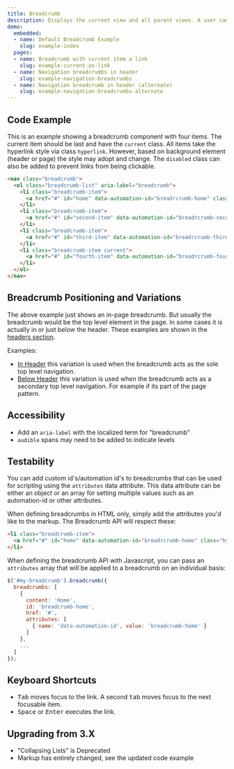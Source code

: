 ```yaml
---
title: Breadcrumb
description: Displays the current view and all parent views. A user can navigate between views. Best for presenting hierarchical paths in a system.
demo:
  embedded:
  - name: Default Breadcrumb Example
    slug: example-index
  pages:
  - name: Breadcrumb with current item a link
    slug: example-current-as-link
  - name: Navigation breadcrumbs in header
    slug: example-navigation-breadcrumbs
  - name: Navigation breadcrumb in header (alternate)
    slug: example-navigation-breadcrumbs-alternate
---
```


## Code Example

This is an example showing a breadcrumb component with four items. The current item should be last and have the `current` class. All items take the hyperlink style via class `hyperlink`. However, based on background element (header or page) the style may adopt and change. The `disabled` class can also be added to prevent links from being clickable.

```html
<nav class="breadcrumb">
  <ol class="breadcrumb-list" aria-label="breadcrumb">
    <li class="breadcrumb-item">
      <a href="#" id="home" data-automation-id="breadrcrumb-home" class="hyperlink">Home</a>
    </li>
    <li class="breadcrumb-item">
      <a href="#" id="second-item" data-automation-id="breadrcrumb-second" class="hyperlink">Second Item</a>
    </li>
    <li class="breadcrumb-item">
      <a href="#" id="third-item" data-automation-id="breadrcrumb-third" class="hyperlink">Third Item</a>
    </li>
    <li class="breadcrumb-item current">
      <a href="#" id="fourth-item" data-automation-id="breadrcrumb-fourth" class="hyperlink">Fourth Item <span class="audible">Current</span></a>
    </li>
  </ol>
</nav>
```

## Breadcrumb Positioning and Variations

The above example just shows an in-page breadcrumb. But usually the breadcrumb would be the top level element in the page. In some cases it is actually in or just below the header. These examples are shown in the [headers section](https://latest-enterprise.demo.design.infor.com/components/header/).

Examples:

- [In Header](https://latest-enterprise.demo.design.infor.com/components/header/example-breadcrumbs.html) this variation is used when the breadcrumb acts as the sole top level navigation.
- [Below Header](https://latest-enterprise.demo.design.infor.com/components/header/example-breadcrumbs-alternate.html) this variation is used when the breadcrumb acts as a secondary top level navigation. For example if its part of the page pattern.

## Accessibility

- Add an `aria-label` with the localized term for "breadcrumb"
- `audible` spans may need to be added to indicate levels

## Testability

You can add custom id's/automation id's to breadcrumbs that can be used for scripting using the `attributes` data attribute. This data attribute can be either an object or an array for setting multiple values such as an automation-id or other attributes.

When defining breadcrumbs in HTML only, simply add the attributes you'd like to the markup.  The Breadcrumb API will respect these:

```html
<li class="breadcrumb-item">
  <a href="#" id="home" data-automation-id="breadrcrumb-home" class="hyperlink">Home</a>
</li>
```

When defining the breadcrumb API with Javascript, you can pass an `attributes` array that will be applied to a breadcrumb on an individual basis:

```js
$('#my-breadcrumb').breadcrumb({
  breadcrumbs: [
    {
      content: 'Home',
      id: 'breadcrumb-home',
      href: '#',
      attributes: [
        { name: 'data-automation-id', value: 'breadcrumb-home' }
      ]
    },
    ...
  ]
});
```

## Keyboard Shortcuts

- <kbd>Tab</kbd> moves focus to the link. A second <kbd>tab</kbd> moves focus to the next focusable item.
- <kbd>Space</kbd> or <kbd>Enter</kbd> executes the link.

## Upgrading from 3.X

- "Collapsing Lists" is Deprecated
- Markup has entirely changed, see the updated code example
